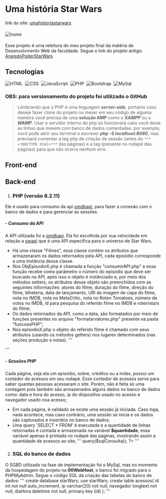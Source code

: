 # Uma história Star Wars
 link do site: <a href="https://umahistoriastarwars.000webhostapp.com/" target="_blank">umahistoriastarwars</a>
 ####
 ![home](https://github.com/Gustavo-erades/StarWars/assets/108373134/79aa5077-a1e3-4f55-a19f-08e8ded906c0)
 ####
 Esse projeto é uma releitura do meu projeto final da matéria de Desenvolvmento Web da faculdade. Segue o link do projeto antigo: <a href="https://gustavo-erades.github.io/Site-StarWars-AneisDePoder/Index.html">AneisdoPoderStarWars</a>
 ## Tecnologias 
 ![HTML](https://img.shields.io/badge/HTML-151515?style=for-the-badge&logo=html5&logoColor=white)&nbsp;
 ![CSS](https://img.shields.io/badge/CSS-151515?style=for-the-badge&logo=css3&logoColor=white)&nbsp;
 ![JavaScript](https://img.shields.io/badge/JavaScript-151515?style=for-the-badge&logo=javascript&logoColor=white)&nbsp;
 ![PHP](https://img.shields.io/badge/PHP-151515?style=for-the-badge&logo=php&logoColor=white)&nbsp;
 ![Bootstrap](https://img.shields.io/badge/bootstrap-151515?style=for-the-badge&logo=bootstrap&logoColor=whitee)&nbsp;
 ![MySql](https://img.shields.io/badge/mysql-151515?style=for-the-badge&logo=mysql&logoColor=white)&nbsp;
### OBS: para versionamento do projeto foi utilizado o GitHub
> Lembrando que o PHP é uma linguagem ***server-side***, portanto caso deseje fazer clone do projeto ou mexer em seu código de alguma maneira você precisa de uma **solução AMP** como o ***XAMPP*** ou o ***WAMP***. Usar o servidor interno do php só funcionará caso você deixe as linhas que mexem com banco de dados comentadas.
> por exemplo, você pode abrir seu terminal e escrever ***php -S localhost:8080***, mas precisará comentar a tag php de criação de sessão (antes do `***<!DOCTYPE html>***` das páginas) e a tag ***<?=$quantidade?>*** (presente no rodapé das páginas) para que não ocorra nenhum erro.
## Front-end
## Back-end
1. ###  PHP (versão 8.2.11) 
Ele é usado para consumo da api <a href="https://www.omdbapi.com/">omdbapi</a>, para fazer a conexão com o banco de dados e para gerenciar as sessões.
 ##### - Consumo da API
 A API utilizada foi a <a href="https://www.omdbapi.com/">omdbapi</a>. Ela foi escolhida por sua velocidade em relação a <a href="https://www.omdbapi.com/](https://swapi.dev/)">swapi</a> que é uma API específica para o universo de Star Wars. 
 - Há uma classe "Filmes", essa classe contém os atributos que armazenaram os dados retornados pela API, cada episódio corresponde a uma instância dessa classe.
 - Nos ObjEpisodioX.php é chamada a função "consumirAPI.php" e essa função recebe como parâmetro o número do episódio que deve ser buscado na API, após isso o objeto é instânciado e, por meio dos métodos setters, os atributos desse objeto são preenchidos com as seguintes informações: atores do filme, duração do filme, direção do filme, blheteria, data de lançamento, URl da imagem de capa do filme, nota no IMDB, nota no MetaCritic, nota no Roten Tomatoes, número de votos no IMDB, id para pesquisa do referido filme no IMDB e roteirista/s do filme;
 - Os dados retornados da API, como a data, são formatados por meio de funções presentes no arquivo "formatarvalores.php" presente na pasta "funcoesPHP";
 - Nos episodioX.php o objeto do referido filme é chamado com seus atributos (usando os métodos getters) nos lugares determinados (nas seções produção e notas).
 '''
  <?php 
      function consumirAPI($num_episodio){
            $urlFilme="http://www.omdbapi.com/?t=star+wars+episode+$num_episodio&apikey=23877d14";
            $dadosFilme=json_decode(file_get_contents($urlFilme));
            return $dadosFilme;
      }
  ?>
 '''
 ##### - Sessões PHP
 Cada página, seja ela um episódio, sobre, créditos ou a index, possui um contador de acessos em seu rodapé. Esse contador de acessos serve para saber quantas pessoas acessaram o site. Porém, não é feita só uma contagem pois também são armazenados alguns dados no banco de dados como: data e hora do acesso, ip do dispositivo usado no acesso e navegador usado noa acesso;
  - Em cada página, é validado se existe uma sessão já iniciada. Caso haja, nada acontece, mas caso contrário, uma sessão se inicia e os dados são capturados e inseridos no banco de dados;
  - Uma query 'SELECT * FROM' é executada e a quantidade de linhas retornadas é contada e armazenada na variável **$quantidade**, essa variável apenas é printada no rodapé das páginas, mostrando assim  a quantidade de acessos ao site;
    '''
    <?php 
    if(!isset($_SESSION["acesso_registrado"])){
        $ip=$_SERVER['REMOTE_ADDR'];
        $navegador=$_SERVER['HTTP_USER_AGENT'];
        $sql="INSERT INTO acessos(ip,navegador,diaHora) VALUES('$ip','$navegador',NOW());";
        mysqli_query($conexao,$sql);
        $_SESSION["acesso_registrado"]=true;   
    }
    $sqlConsulta="SELECT * FROM acessos;";
    $quantidade=mysqli_num_rows($conexao->query($sqlConsulta));
    ?>
    '''
    
2. ### SQL do banco de dados
O SGBD utilizado na fase de implementação foi o MySql, mas no momento da hospedagem do projeto na **00WebHost**, o banco foi migrado para o PHPMyAdmin.
Segue o código SQL da criação das tabelas do banco de dados:
  '''
  create database starWars;
  use starWars;
  create table acessos(
	   id int not null auto_increment,
	   ip  varchar(20) not null,
    navegador longtext not null,
    diaHora datetime not null,
    primary key (id)
  );
  '''


  
